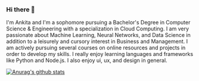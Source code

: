 ### Hi there 👋

I'm Ankita and I'm a sophomore pursuing a Bachelor's Degree in Computer Science & Engineering with a specialization in Cloud Computing. 
I am very passionate about Machine Learning, Neural Networks, and Data Science in addition to a leisurely and cursory interest in Business and Management. I am actively pursuing several courses on online resources and projects in order to develop my skills. I really enjoy learning languages and frameworks like Python and Node.js. I also enjoy ui, ux, and design in general. 

[![Anurag's github stats](https://github-readme-stats.vercel.app/api?username=ankitasankars)](https://github.com/anuraghazra/github-readme-stats)
